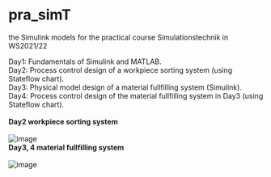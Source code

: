 # pra_simT
the Simulink models for the practical course Simulationstechnik in WS2021/22

Day1: Fundamentals of Simulink and MATLAB.<br>
Day2: Process control design of a workpiece sorting system (using Stateflow chart).<br>
Day3: Physical model design of a material fullfilling system (Simulink).<br>
Day4: Process control design of the material fullfilling system in Day3 (using Stateflow chart).<br>
<br>
**Day2 workpiece sorting system**<br><br>
![image](https://user-images.githubusercontent.com/83095045/161140583-87d2bcc5-eede-4a90-9bb5-456b328102b9.png)
<br>
**Day3, 4 material fullfilling system**<br><br>
![image](https://user-images.githubusercontent.com/83095045/161142318-289121a4-e37c-4ce8-8570-a6c57bbf6614.png)

